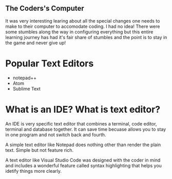 
## The Coders's Computer


It was very interesting learing about all the special changes 
one needs to make to their computer to accomodate coding. I had
no idea! There were some stumbles along the way in configuring everything but this entire learning journey has had it's fair share of stumbles and the point is to stay in the game and never give up! 

# Popular Text Editors

- notepad++
- Atom
- Sublime Text

# What is an IDE? What is text editor?

An IDE is very specific text editor that combines a terminal,
code editor, terminal and database together. It can save time
becuase allows you to stay in one program and not switch back
and fourth.

A simple text editor like Notepad does nothing other than render 
the plain text. Simple but not feature rich.

A text editor like Visual Studio Code was designed with the coder
in mind and includes a wonderful feature called syntax highlighting
that helps you idetify things more clearly. 
